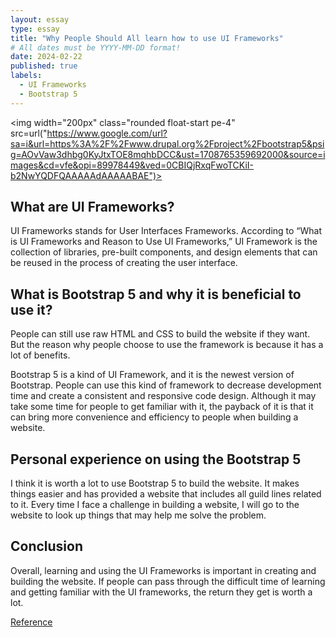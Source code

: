 ```yaml
---
layout: essay
type: essay
title: "Why People Should All learn how to use UI Frameworks"
# All dates must be YYYY-MM-DD format!
date: 2024-02-22
published: true
labels:
  - UI Frameworks
  - Bootstrap 5
---
```


<img width="200px" class="rounded float-start pe-4" src=url("https://www.google.com/url?sa=i&url=https%3A%2F%2Fwww.drupal.org%2Fproject%2Fbootstrap5&psig=AOvVaw3dhbg0KyJtxTOE8mqhbDCC&ust=1708765359692000&source=images&cd=vfe&opi=89978449&ved=0CBIQjRxqFwoTCKiI-b2NwYQDFQAAAAAdAAAAABAE")>

## What are UI Frameworks?

UI Frameworks stands for User Interfaces Frameworks. According to “What is UI Frameworks and Reason to Use UI Frameworks,” UI Framework is the collection of libraries, pre-built components, and design elements that can be reused in the process of creating the user interface.

## What is Bootstrap 5 and why it is beneficial to use it?

People can still use raw HTML and CSS to build the website if they want. But the reason why people choose to use the framework is because it has a lot of benefits.

Bootstrap 5 is a kind of UI Framework, and it is the newest version of Bootstrap. People can use this kind of framework to decrease development time and create a consistent and responsive code design. Although it may take some time for people to get familiar with it, the payback of it is that it can bring more convenience and efficiency to people when building a website.

## Personal experience on using the Bootstrap 5

I think it is worth a lot to use Bootstrap 5 to build the website. It makes things easier and has provided a website that includes all guild lines related to it. Every time I face a challenge in building a website, I will go to the website to look up things that may help me solve the problem.

## Conclusion

Overall, learning and using the UI Frameworks is important in creating and building the website. If people can pass through the difficult time of learning and getting familiar with the UI frameworks, the return they get is worth a lot.

<a href="https://www.sencha.com/blog/what-is-ui-frameworks-and-reason-to-use-ui-frameworks/">Reference</a>
